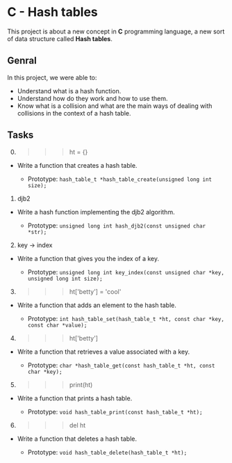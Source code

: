 # C - Hash tables
This project is about a new concept in  __C__ programming language, a new sort of data structure called __Hash tables__.

## Genral
In this project, we were able to:
* Understand what is a hash function.
* Understand how do they work and how to use them.
* Know what is a collision and what are the main ways of dealing with collisions in the context of a hash table.

## Tasks
0. >>> ht = {}
* Write a function that creates a hash table.

	* Prototype: `hash_table_t *hash_table_create(unsigned long int size);`

1. djb2
* Write a hash function implementing the djb2 algorithm.

	* Prototype: `unsigned long int hash_djb2(const unsigned char *str);`

2. key -> index
* Write a function that gives you the index of a key.

	* Prototype: `unsigned long int key_index(const unsigned char *key, unsigned long int size);`

3. >>> ht['betty'] = 'cool'
* Write a function that adds an element to the hash table.

	* Prototype: `int hash_table_set(hash_table_t *ht, const char *key, const char *value);`

4. >>> ht['betty']
* Write a function that retrieves a value associated with a key.

	* Prototype: `char *hash_table_get(const hash_table_t *ht, const char *key);`

5. >>> print(ht)
* Write a function that prints a hash table.

	* Prototype: `void hash_table_print(const hash_table_t *ht);`

6. >>> del ht
* Write a function that deletes a hash table.

	* Prototype: `void hash_table_delete(hash_table_t *ht);`
